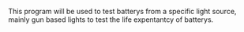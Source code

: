 This program will be used to test batterys from a specific light source, mainly gun based lights to test the life expentantcy of batterys. 
